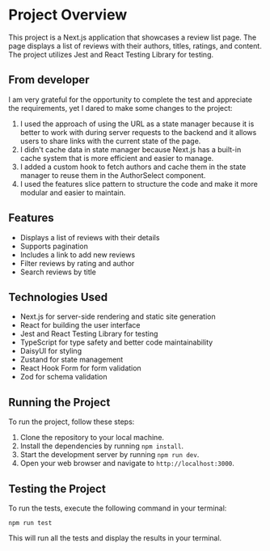# Project Overview

This project is a Next.js application that showcases a review list page. The page displays a list of reviews with their authors, titles, ratings, and content. The project utilizes Jest and React Testing Library for testing.

## From developer

I am very grateful for the opportunity to complete the test and appreciate the requirements, yet I dared to make some changes to the project:

1. I used the approach of using the URL as a state manager because it is better to work with during server requests to the backend and it allows users to share links with the current state of the page.
2. I didn't cache data in state manager because Next.js has a built-in cache system that is more efficient and easier to manage.
3. I added a custom hook to fetch authors and cache them in the state manager to reuse them in the AuthorSelect component.
4. I used the features slice pattern to structure the code and make it more modular and easier to maintain.

## Features

* Displays a list of reviews with their details
* Supports pagination
* Includes a link to add new reviews
* Filter reviews by rating and author
* Search reviews by title

## Technologies Used

* Next.js for server-side rendering and static site generation
* React for building the user interface
* Jest and React Testing Library for testing
* TypeScript for type safety and better code maintainability
* DaisyUI for styling
* Zustand for state management
* React Hook Form for form validation
* Zod for schema validation

## Running the Project

To run the project, follow these steps:

1. Clone the repository to your local machine.
2. Install the dependencies by running `npm install`.
3. Start the development server by running `npm run dev`.
4. Open your web browser and navigate to `http://localhost:3000`.

## Testing the Project

To run the tests, execute the following command in your terminal:

`npm run test` 

This will run all the tests and display the results in your terminal.


